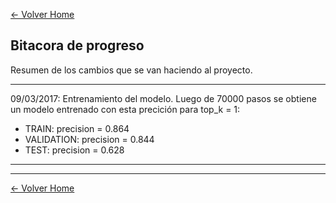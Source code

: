 
[<- Volver Home](../README.md)  

## Bitacora de progreso
Resumen de los cambios que se van haciendo al proyecto.

***
09/03/2017: Entrenamiento del modelo. Luego de 70000 pasos se obtiene un modelo entrenado con esta precición para top_k = 1:

- TRAIN:  precision = 0.864
- VALIDATION:  precision = 0.844
- TEST:  precision = 0.628
*** 


*** 
[<- Volver Home](../README.md)  

